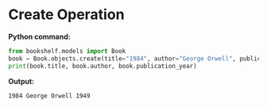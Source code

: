 # Create Operation

**Python command:**
```python
from bookshelf.models import Book
book = Book.objects.create(title="1984", author="George Orwell", publication_year=1949)
print(book.title, book.author, book.publication_year)
```

**Output:**
```
1984 George Orwell 1949
```
